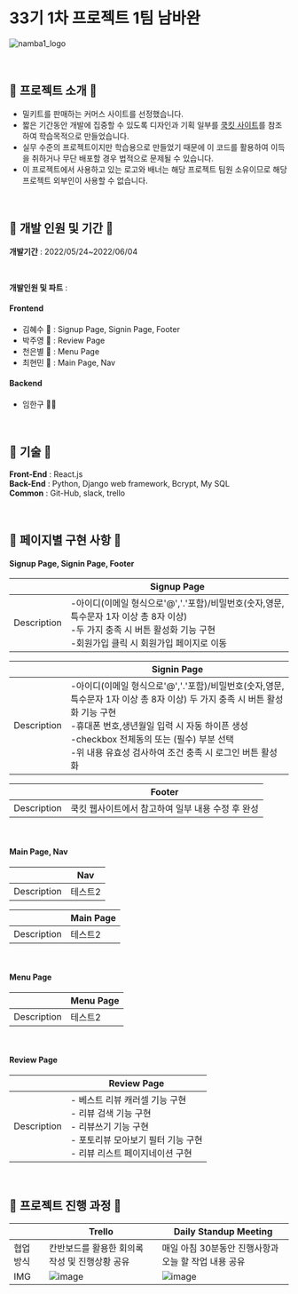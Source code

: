 # 33기 1차 프로젝트 1팀 남바완
![namba1_logo](https://user-images.githubusercontent.com/72453080/171790066-206e9591-15f3-4ba0-97be-413f21d13694.png)

<br/>

## 🌼 프로젝트 소개 🌼


* 밀키트를 판매하는 커머스 사이트를 선정했습니다.
* 짧은 기간동안 개발에 집중할 수 있도록 디자인과 기획 일부를 [쿡킷 사이트](https://www.cjcookit.com/pc/main)를 참조하여 학습목적으로 만들었습니다.
* 실무 수준의 프로젝트이지만 학습용으로 만들었기 때문에 이 코드를 활용하여 이득을 취하거나 무단 배포할 경우 법적으로 문제될 수 있습니다.
* 이 프로젝트에서 사용하고 있는 로고와 배너는 해당 프로젝트 팀원 소유이므로 해당 프로젝트 외부인이 사용할 수 없습니다.

<br/>

## 🌼 개발 인원 및 기간 🌼
**개발기간** : 2022/05/24~2022/06/04

<br/>

**개발인원 및 파트** : 
#### Frontend
- 김혜수 🐷 : Signup Page, Signin Page, Footer
- 박주영 🍋 : Review Page
- 천은별 🌟 : Menu Page
- 최현민 🐜 : Main Page, Nav

#### Backend
- 임한구 🎅🏻

<br/>

## 🌼 기술 🌼
**Front-End** : React.js 
<br/>
**Back-End** : Python, Django web framework, Bcrypt, My SQL
<br/>
**Common** : Git-Hub, slack, trello

<br/>

## 🌼 페이지별 구현 사항 🌼

#### Signup Page, Signin Page, Footer
||Signup Page|
|------|---|
|Description|-아이디(이메일 형식으로'@','.'포함)/비밀번호(숫자,영문,특수문자 1자 이상 총 8자 이상)<br>-두 가지 충족 시 버튼 활성화 기능 구현<br>-회원가입 클릭 시 회원가입 페이지로 이동|

||Signin Page|
|------|---|
|Description|-아이디(이메일 형식으로'@','.'포함)/비밀번호(숫자,영문,특수문자 1자 이상 총 8자 이상) 두 가지 충족 시 버튼 활성화 기능 구현<br>-휴대폰 번호,생년월일 입력 시 자동 하이픈 생성<br>-checkbox 전체동의 또는 (필수) 부분 선택<br>-위 내용 유효성 검사하여 조건 충족 시 로그인 버튼 활성화|

||Footer|
|------|---|
|Description|쿡킷 웹사이트에서 참고하여 일부 내용 수정 후 완성|

<br/>

#### Main Page, Nav
||Nav|
|------|---|
|Description|테스트2|

||Main Page|
|------|---|
|Description|테스트2|

<br/>

#### Menu Page
||Menu Page|
|------|---|
|Description|테스트2|

<br/>

#### Review Page
||Review Page|
|------|---|
|Description|- 베스트 리뷰 캐러셀 기능 구현 <br/> - 리뷰 검색 기능 구현 <br/> - 리뷰쓰기 기능 구현 <br/> - 포토리뷰 모아보기 필터 기능 구현 <br/> - 리뷰 리스트 페이지네이션 구현|

<br/>

## 🌼 프로젝트 진행 과정 🌼
||Trello|Daily Standup Meeting|
|------|---|---|
|협업 방식|칸반보드를 활용한 회의록 작성 및 진행상황 공유|매일 아침 30분동안 진행사항과 오늘 할 작업 내용 공유|
|IMG|![image](https://user-images.githubusercontent.com/72453080/172017656-5a83e3f5-34c4-44b8-b600-39ed7c6600d0.png)|![image](https://user-images.githubusercontent.com/72453080/172017691-c160d276-3004-4dbc-966b-d761d8c749b8.png)|



